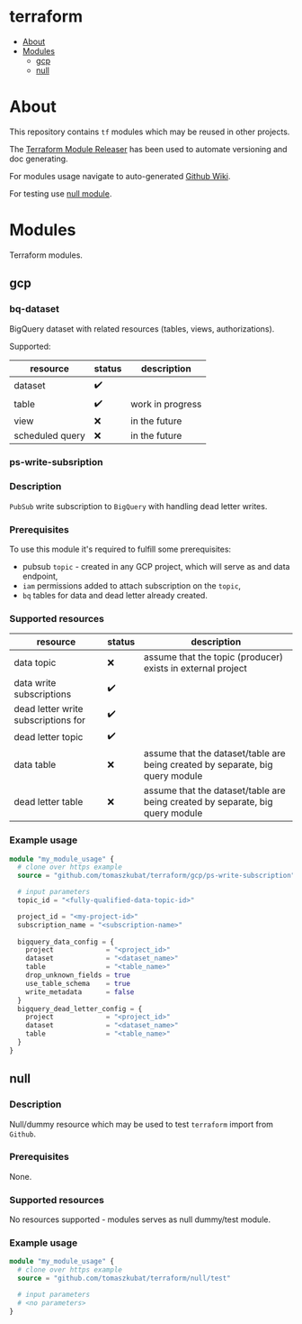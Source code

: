 # terraform

- [About](#about)
- [Modules](#modules)
  - [gcp](#gcp)
  - [null](#null)

# About

This repository contains `tf` modules which may be reused in other projects.

The [Terraform Module Releaser](https://github.com/techpivot/terraform-module-releaser) has been used to automate versioning and doc generating.

For modules usage navigate to auto-generated [Github Wiki](https://github.com/tomaszkubat/terraform/wiki).

For testing use [null module](#null).

# Modules

Terraform modules.

## gcp

### bq-dataset

BigQuery dataset with related resources (tables, views, authorizations).

Supported:

| resource | status | description |
|---|---|---|
| dataset  | ✔️ | |
| table  | ✔️ | work in progress |
| view | ❌ | in the future |
| scheduled query | ❌ | in the future |

### ps-write-subsription

### Description

`PubSub` write subscription to `BigQuery` with handling dead letter writes.

### Prerequisites

To use this module it's required to fulfill some prerequisites:
- pubsub `topic` - created in any GCP project, which will serve as and data endpoint,
- `iam` permissions added to attach subscription on the `topic`,
- `bq` tables for data and dead letter already created.

### Supported resources

| resource | status | description |
|---|---|---|
| data topic | ❌ | assume that the topic (producer) exists in external project |
| data write subscriptions | ✔️ | |
| dead letter write subscriptions for  | ✔️ | |
| dead letter topic  | ✔️ | |
| data table | ❌ | assume that the dataset/table are being created by separate, big query module |
| dead letter table | ❌ | assume that the dataset/table are being created by separate, big query module |

### Example usage

```terraform
module "my_module_usage" {
  # clone over https example
  source = "github.com/tomaszkubat/terraform/gcp/ps-write-subscription"

  # input parameters
  topic_id = "<fully-qualified-data-topic-id>"

  project_id = "<my-project-id>"
  subscription_name = "<subscription-name>"
  
  bigquery_data_config = {
    project             = "<project_id>"
    dataset             = "<dataset_name>"
    table               = "<table_name>"
    drop_unknown_fields = true
    use_table_schema    = true
    write_metadata      = false
  }
  bigquery_dead_letter_config = {
    project             = "<project_id>"
    dataset             = "<dataset_name>"
    table               = "<table_name>"
  }
}

```

## null

### Description

Null/dummy resource which may be used to test `terraform` import from `Github`.

### Prerequisites

None.

### Supported resources

No resources supported - modules serves as null dummy/test module.

### Example usage

```terraform
module "my_module_usage" {
  # clone over https example
  source = "github.com/tomaszkubat/terraform/null/test"

  # input parameters
  # <no parameters>
}
```
